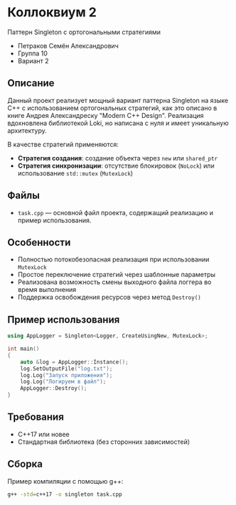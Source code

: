 # Коллоквиум 2 
Паттерн Singleton с ортогональными стратегиями
- Петраков Семён Александрович
- Группа 10
- Вариант 2

## Описание

Данный проект реализует мощный вариант паттерна Singleton на языке C++ с использованием ортогональных стратегий, как это описано в книге Андрея Александреску "Modern C++ Design". Реализация вдохновлена библиотекой Loki, но написана с нуля и имеет уникальную архитектуру.

В качестве стратегий применяются:

- **Стратегия создания**: создание объекта через `new` или `shared_ptr`
- **Стратегия синхронизации**: отсутствие блокировок (`NoLock`) или использование `std::mutex` (`MutexLock`)

## Файлы

- `task.cpp` — основной файл проекта, содержащий реализацию и пример использования.

## Особенности

- Полностью потокобезопасная реализация при использовании `MutexLock`
- Простое переключение стратегий через шаблонные параметры
- Реализована возможность смены выходного файла логгера во время выполнения
- Поддержка освобождения ресурсов через метод `Destroy()`

## Пример использования

```cpp
using AppLogger = Singleton<Logger, CreateUsingNew, MutexLock>;

int main()
{
	auto &log = AppLogger::Instance();
	log.SetOutputFile("log.txt");
	log.Log("Запуск приложения");
	log.Log("Логируем в файл");
	AppLogger::Destroy();
}
```

## Требования
- C++17 или новее
- Стандартная библиотека (без сторонних зависимостей)

## Сборка
Пример компиляции с помощью g++:
```bash
g++ -std=c++17 -o singleton task.cpp
```
